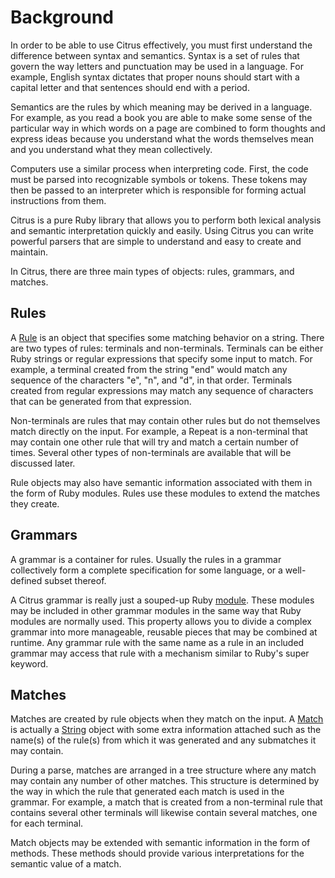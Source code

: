 # Background


In order to be able to use Citrus effectively, you must first understand the
difference between syntax and semantics. Syntax is a set of rules that govern
the way letters and punctuation may be used in a language. For example, English
syntax dictates that proper nouns should start with a capital letter and that
sentences should end with a period.

Semantics are the rules by which meaning may be derived in a language. For
example, as you read a book you are able to make some sense of the particular
way in which words on a page are combined to form thoughts and express ideas
because you understand what the words themselves mean and you understand what
they mean collectively.

Computers use a similar process when interpreting code. First, the code must be
parsed into recognizable symbols or tokens. These tokens may then be passed to
an interpreter which is responsible for forming actual instructions from them.

Citrus is a pure Ruby library that allows you to perform both lexical analysis
and semantic interpretation quickly and easily. Using Citrus you can write
powerful parsers that are simple to understand and easy to create and maintain.

In Citrus, there are three main types of objects: rules, grammars, and matches.

## Rules

A [Rule](api/classes/Citrus/Rule.html) is an object that specifies some matching
behavior on a string. There are two types of rules: terminals and non-terminals.
Terminals can be either Ruby strings or regular expressions that specify some
input to match. For example, a terminal created from the string "end" would
match any sequence of the characters "e", "n", and "d", in that order. Terminals
created from regular expressions may match any sequence of characters that can
be generated from that expression.

Non-terminals are rules that may contain other rules but do not themselves match
directly on the input. For example, a Repeat is a non-terminal that may contain
one other rule that will try and match a certain number of times. Several other
types of non-terminals are available that will be discussed later.

Rule objects may also have semantic information associated with them in the form
of Ruby modules. Rules use these modules to extend the matches they create.

## Grammars

A grammar is a container for rules. Usually the rules in a grammar collectively
form a complete specification for some language, or a well-defined subset
thereof.

A Citrus grammar is really just a souped-up Ruby
[module](http://ruby-doc.org/core/classes/Module.html). These modules may be
included in other grammar modules in the same way that Ruby modules are normally
used. This property allows you to divide a complex grammar into more manageable,
reusable pieces that may be combined at runtime. Any grammar rule with the same
name as a rule in an included grammar may access that rule with a mechanism
similar to Ruby's super keyword.

## Matches

Matches are created by rule objects when they match on the input. A
[Match](api/classes/Citrus/Match.html) is actually a
[String](http://ruby-doc.org/core/classes/String.html) object with some extra
information attached such as the name(s) of the rule(s) from which it was
generated and any submatches it may contain.

During a parse, matches are arranged in a tree structure where any match may
contain any number of other matches. This structure is determined by the way in
which the rule that generated each match is used in the grammar. For example, a
match that is created from a non-terminal rule that contains several other
terminals will likewise contain several matches, one for each terminal.

Match objects may be extended with semantic information in the form of methods.
These methods should provide various interpretations for the semantic value of a
match.

